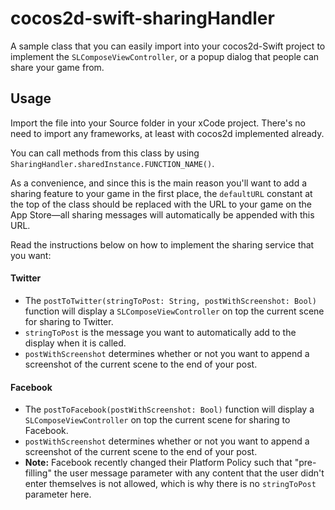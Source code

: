 # cocos2d-swift-sharingHandler
A sample class that you can easily import into your cocos2d-Swift project to implement the `SLComposeViewController`, or a popup dialog that people can share your game from. 

## Usage
Import the file into your Source folder in your xCode project. There's no need to import any frameworks, at least with cocos2d implemented already.

You can call methods from this class by using `SharingHandler.sharedInstance.FUNCTION_NAME()`.

As a convenience, and since this is the main reason you'll want to add a sharing feature to your game in the first place, the `defaultURL` constant at the top of the class should be replaced with the URL to your game on the App Store—all sharing messages will automatically be appended with this URL.

Read the instructions below on how to implement the sharing service that you want:

#### Twitter
* The `postToTwitter(stringToPost: String, postWithScreenshot: Bool)` function will display a `SLComposeViewController` on top the current scene for sharing to Twitter. 
* `stringToPost` is the message you want to automatically add to the display when it is called. 
* `postWithScreenshot` determines whether or not you want to append a screenshot of the current scene to the end of your post.

#### Facebook
* The `postToFacebook(postWithScreenshot: Bool)` function will display a `SLComposeViewController` on top the current scene for sharing to Facebook. 
* `postWithScreenshot` determines whether or not you want to append a screenshot of the current scene to the end of your post.
* **Note:** Facebook recently changed their Platform Policy such that "pre-filling" the user message parameter with any content that the user didn't enter themselves is not allowed, which is why there is no `stringToPost` parameter here.
